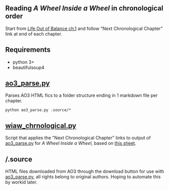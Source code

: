 ## Reading *A Wheel Inside a Wheel* in chronological order

Start from [Life Out of Balance ch.1](series-A%20Wheel%20Inside%20a%20Wheel/004-Life%20Out%20of%20Balance/001-First%20Few%20Desperate%20Hours.md) and follow "Next Chronological Chapter" link at end of each chapter.

## Requirements
- python 3+
- beautifulsoup4

## [ao3_parse.py](ao3_parse.py)

Parses AO3 HTML fics to a folder structure ending in 1 markdown file per chapter.
```
python ao3_parse.py .source/*
```

## [wiaw_chrnological.py](wiaw_chrnological.py)

Script that applies the "Next Chronological Chapter" links to output of [ao3_parse.py](ao3_parse.py) for *A Wheel Inside a Wheel*, based on [this sheet](wiaw%20timeline%20-%20Sheet1.tsv).

## /.source

HTML files downloaded from AO3 through the download button for use with [ao3_parse.py](ao3_parse.py), all rights belong to original authors.
Hoping to automate this by workid later.
